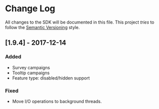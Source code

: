 # Change Log
All changes to the SDK will be documented in this file.
This project *tries* to follow the [Semantic Versioning](http://semver.org) style.

## [1.9.4] - 2017-12-14
### Added
- Survey campaigns
- Tooltip campaigns
- Feature type: disabled/hidden support

### Fixed
- Move I/O operations to background threads.
